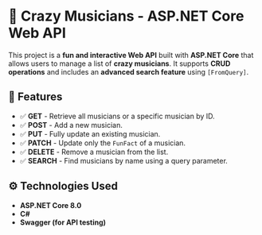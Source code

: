 # 🎸 Crazy Musicians - ASP.NET Core Web API  

This project is a **fun and interactive Web API** built with **ASP.NET Core** that allows users to manage a list of **crazy musicians**. It supports **CRUD operations** and includes an **advanced search feature** using `[FromQuery]`.  



## 🚀 Features  
- ✅ **GET** - Retrieve all musicians or a specific musician by ID.  
- ✅ **POST** - Add a new musician.  
- ✅ **PUT** - Fully update an existing musician.  
- ✅ **PATCH** - Update only the `FunFact` of a musician.  
- ✅ **DELETE** - Remove a musician from the list.  
- ✅ **SEARCH** - Find musicians by name using a query parameter.  



## ⚙️ Technologies Used  
- **ASP.NET Core 8.0**  
- **C#**  
- **Swagger (for API testing)**  

